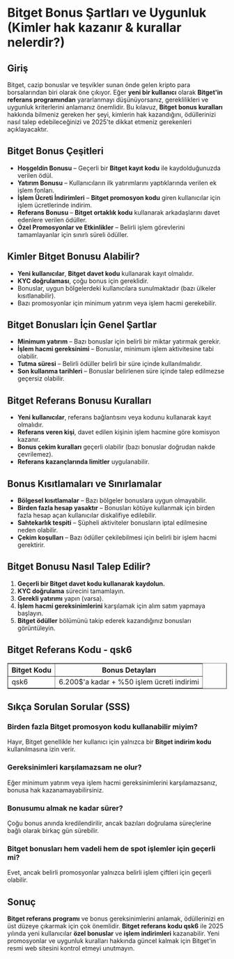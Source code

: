 <h1>Bitget Bonus Şartları ve Uygunluk (Kimler hak kazanır & kurallar nelerdir?)</h1>

<h2>Giriş</h2>
<p>Bitget, cazip bonuslar ve teşvikler sunan önde gelen kripto para borsalarından biri olarak öne çıkıyor. Eğer <strong>yeni bir kullanıcı</strong> olarak <strong>Bitget'in referans programından</strong> yararlanmayı düşünüyorsanız, gereklilikleri ve uygunluk kriterlerini anlamanız önemlidir. Bu kılavuz, <strong>Bitget bonus kuralları</strong> hakkında bilmeniz gereken her şeyi, kimlerin hak kazandığını, ödüllerinizi nasıl talep edebileceğinizi ve 2025'te dikkat etmeniz gerekenleri açıklayacaktır.</p>

<h2>Bitget Bonus Çeşitleri</h2>
<ul>
    <li><strong>Hoşgeldin Bonusu</strong> – Geçerli bir <strong>Bitget kayıt kodu</strong> ile kaydolduğunuzda verilen ödül.</li>
    <li><strong>Yatırım Bonusu</strong> – Kullanıcıların ilk yatırımlarını yaptıklarında verilen ek işlem fonları.</li>
    <li><strong>İşlem Ücreti İndirimleri</strong> – <strong>Bitget promosyon kodu</strong> giren kullanıcılar için işlem ücretlerinde indirim.</li>
    <li><strong>Referans Bonusu</strong> – <strong>Bitget ortaklık kodu</strong> kullanarak arkadaşlarını davet edenlere verilen ödüller.</li>
    <li><strong>Özel Promosyonlar ve Etkinlikler</strong> – Belirli işlem görevlerini tamamlayanlar için sınırlı süreli ödüller.</li>
</ul>

<h2>Kimler Bitget Bonusu Alabilir?</h2>
<ul>
    <li><strong>Yeni kullanıcılar</strong>, <strong>Bitget davet kodu</strong> kullanarak kayıt olmalıdır.</li>
    <li><strong>KYC doğrulaması</strong>, çoğu bonus için gereklidir.</li>
    <li>Bonuslar, uygun bölgelerdeki kullanıcılara sunulmaktadır (bazı ülkeler kısıtlanabilir).</li>
    <li>Bazı promosyonlar için minimum yatırım veya işlem hacmi gerekebilir.</li>
</ul>

<h2>Bitget Bonusları İçin Genel Şartlar</h2>
<ul>
    <li><strong>Minimum yatırım</strong> – Bazı bonuslar için belirli bir miktar yatırmak gerekir.</li>
    <li><strong>İşlem hacmi gereksinimi</strong> – Bonuslar, minimum işlem aktivitesine tabi olabilir.</li>
    <li><strong>Tutma süresi</strong> – Belirli ödüller belirli bir süre içinde kullanılmalıdır.</li>
    <li><strong>Son kullanma tarihleri</strong> – Bonuslar belirlenen süre içinde talep edilmezse geçersiz olabilir.</li>
</ul>

<h2>Bitget Referans Bonusu Kuralları</h2>
<ul>
    <li><strong>Yeni kullanıcılar</strong>, referans bağlantısını veya kodunu kullanarak kayıt olmalıdır.</li>
    <li><strong>Referans veren kişi</strong>, davet edilen kişinin işlem hacmine göre komisyon kazanır.</li>
    <li><strong>Bonus çekim kuralları</strong> geçerli olabilir (bazı bonuslar doğrudan nakde çevrilemez).</li>
    <li><strong>Referans kazançlarında limitler</strong> uygulanabilir.</li>
</ul>

<h2>Bonus Kısıtlamaları ve Sınırlamalar</h2>
<ul>
    <li><strong>Bölgesel kısıtlamalar</strong> – Bazı bölgeler bonuslara uygun olmayabilir.</li>
    <li><strong>Birden fazla hesap yasaktır</strong> – Bonusları kötüye kullanmak için birden fazla hesap açan kullanıcılar diskalifiye edilebilir.</li>
    <li><strong>Sahtekarlık tespiti</strong> – Şüpheli aktiviteler bonusların iptal edilmesine neden olabilir.</li>
    <li><strong>Çekim koşulları</strong> – Bazı ödüller çekilebilmesi için belirli bir işlem hacmi gerektirir.</li>
</ul>

<h2>Bitget Bonusu Nasıl Talep Edilir?</h2>
<ol>
    <li><strong>Geçerli bir <strong>Bitget davet kodu</strong> kullanarak kaydolun.</strong></li>
    <li><strong>KYC doğrulama</strong> sürecini tamamlayın.</li>
    <li><strong>Gerekli yatırımı</strong> yapın (varsa).</li>
    <li><strong>İşlem hacmi gereksinimlerini</strong> karşılamak için alım satım yapmaya başlayın.</li>
    <li><strong>Bitget ödüller</strong> bölümünü takip ederek kazandığınız bonusları görüntüleyin.</li>
</ol>

<h2>Bitget Referans Kodu - qsk6</h2>
<table border="1">
    <tr>
        <th>Bitget Kodu</th>
        <th>Bonus Detayları</th>
    </tr>
    <tr>
        <td>qsk6</td>
        <td>6.200$'a kadar + %50 işlem ücreti indirimi</td>
    </tr>
</table>

<h2>Sıkça Sorulan Sorular (SSS)</h2>

<h3>Birden fazla Bitget promosyon kodu kullanabilir miyim?</h3>
<p>Hayır, Bitget genellikle her kullanıcı için yalnızca bir <strong>Bitget indirim kodu</strong> kullanılmasına izin verir.</p>

<h3>Gereksinimleri karşılamazsam ne olur?</h3>
<p>Eğer minimum yatırım veya işlem hacmi gereksinimlerini karşılamazsanız, bonusa hak kazanamayabilirsiniz.</p>

<h3>Bonusumu almak ne kadar sürer?</h3>
<p>Çoğu bonus anında kredilendirilir, ancak bazıları doğrulama süreçlerine bağlı olarak birkaç gün sürebilir.</p>

<h3>Bitget bonusları hem vadeli hem de spot işlemler için geçerli mi?</h3>
<p>Evet, ancak belirli promosyonlar yalnızca belirli işlem çiftleri için geçerli olabilir.</p>

<h2>Sonuç</h2>
<p><strong>Bitget referans programı</strong> ve bonus gereksinimlerini anlamak, ödüllerinizi en üst düzeye çıkarmak için çok önemlidir. <strong>Bitget referans kodu qsk6</strong> ile 2025 yılında yeni kullanıcılar <strong>özel bonuslar</strong> ve <strong>işlem indirimleri</strong> kazanabilir. Yeni promosyonlar ve uygunluk kuralları hakkında güncel kalmak için Bitget'in resmi web sitesini kontrol etmeyi unutmayın.</p>
